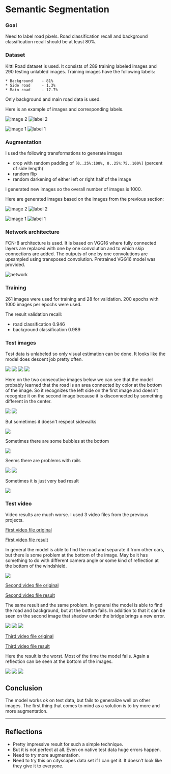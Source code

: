# Semantic Segmentation

### Goal

Need to label road pixels.
Road classification recall and background classification recall should be at least 80%.

### Dataset
Kitti Road dataset is used. It consists of 289 training labeled images
and 290 testing unlabled images. 
Training images have the following labels:

```
* Background    - 81%
* Side road     - 1.3%
* Main road     - 17.7%
```

Only background and main road data is used.

Here is an example of images and corresponding labels.

![image 2](images/image_1.png)
![label 2](images/label_1.png)

![image 1](images/image_0.png)
![label 1](images/label_0.png)

### Augmentation

I used the following transformations to generate images

* crop with random padding of `[0..25%:100%, 0..25%:75..100%]` (percent of side length)
* random flip
* random darkening of either left or right half of the image

I generated new images so the overall number of images is 1000.

Here are generated images based on the images from the previous section:

![image 2](images/image_1_transformed.png)
![label 2](images/label_1_transformed.png)

![image 1](images/image_0_transformed.png)
![label 1](images/label_0_transformed.png)

### Network architecture

FCN-8 architecture is used. It is based on VGG16 where fully connected layers are replaced
with one by one convolution and to which skip connections are added. The outputs of one by one
convolutions are upsampled using transposed convolution. Pretrained VGG16 model was provided. 

![network](images/network.png)

### Training

261 images were used for training and 28 for validation. 
200 epochs with 1000 images per epochs were used.

The result validation recall:
* road classification 0.946
* background classification 0.989

### Test images

Test data is unlabeled so only visual estimation can be done.
It looks like the model does descent job pretty often.

![](images/um_000014.png)
![](images/umm_000035.png)
![](images/um_000074.png)
![](images/uu_000024.png)

Here on the two consecutive images below we can see that the model probably learned that
the road is an area connected by color at the bottom of the image. So it
recognizes the left side on the first image and doesn't recognize it on the
second image because it is disconnected by something different in the center.

![](images/umm_000015.png)
![](images/umm_000016.png)


But sometimes it doesn't respect sidewalks

![](images/um_000060.png)

Sometimes there are some bubbles at the bottom

![](images/um_000055.png)

Seems there are problems with rails

![](images/um_000004.png)
![](images/um_000071.png)


Sometimes it is just very bad result

![](images/um_000093.png)


### Test video

Video results are much worse.
I used 3 video files from the previous projects.

[First video file original](data/video/solidWhiteRight.mp4)

[First video file result](runs/0/video/processed_solidWhiteRight.mp4)

In general the model is able to find the road and separate it from other
cars, but there is some problem at the bottom of the image. May be it has
something to do with different camera angle or some kind of reflection at the bottom of the windshield.

![](images/image_132.png)

[Second video file original](data/video/challenge_video.mp4)

[Second video file result](runs/0/video/processed_challenge_video.mp4)

The same result and the same problem. In general the model is able to find
the road and background, but at the bottom fails. In addition to that it
can be seen on the second image that shadow under the bridge brings a new
error.
 

![](images/image_76.png)
![](images/image_128.png)
![](images/image_196.png)

[Third video file original](data/video/harder_challenge_video.mp4)

[Third video file result](runs/0/video/processed_harder_challenge_video.mp4)

Here the result is the worst. Most of the time the model fails. Again a reflection
can be seen at the bottom of the images.

![](images/image_13.png)
![](images/image_132_1.png)
![](images/image_271.png)

## Conclusion

The model works ok on test data, but fails to generalize well on other images. The first
thing that comes to mind as a solution is to try more and more augmentation.


---

## Reflections

* Pretty impressive result for such a simple technique.
* But it is not perfect at all. Even on native test data huge errors happen.
* Need to try more augmentation.
* Need to try this on cityscapes data set if I can get it. It doesn't look like they give it to everyone.